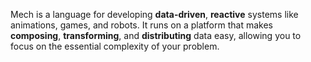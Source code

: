 Mech is a language for developing **data-driven**, **reactive** systems like animations, games, and robots. It runs on a platform that makes **composing**, **transforming**, and **distributing** data easy, allowing you to focus on the essential complexity of your problem.